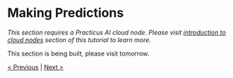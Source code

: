 # Making Predictions

_This section requires a Practicus AI cloud node. Please visit [introduction to cloud nodes](cloud-intro.md) section of this tutorial to learn more._

This section is being built, please visit tomorrow.

[< Previous](model.md) | [Next >]()